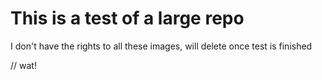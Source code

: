 # This is a test of a large repo
I don't have the rights to all these images, will delete once test is finished

// wat!
